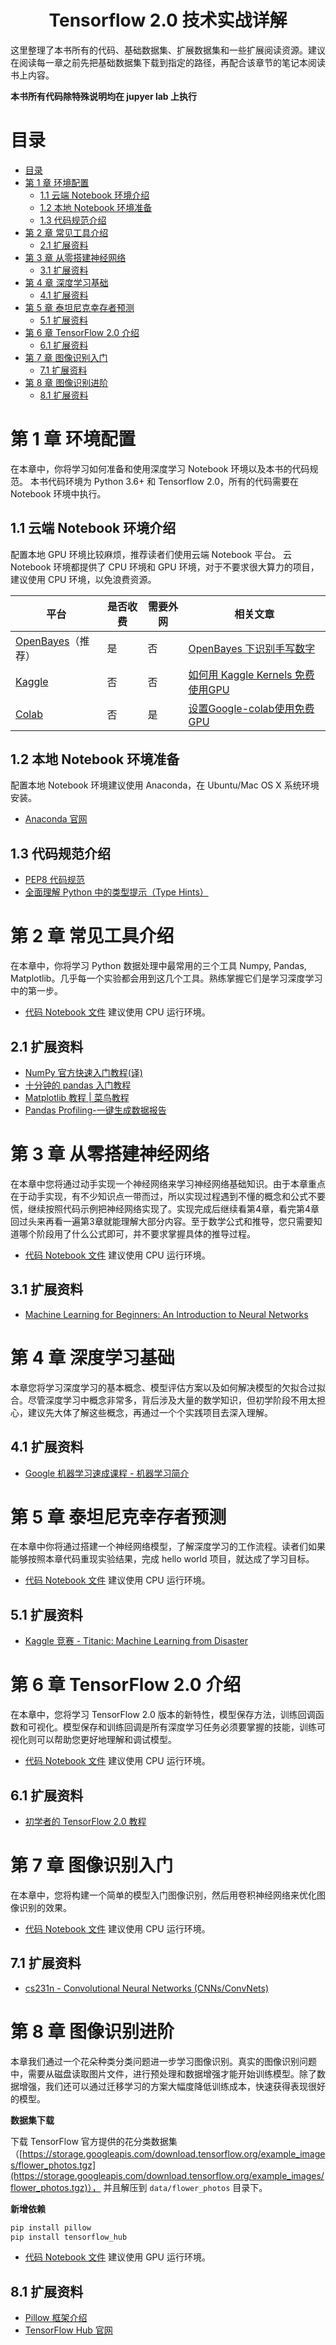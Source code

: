 <!-- prettier-ignore-start -->
<!-- markdownlint-disable -->
<h1 align="center">
    <a>Tensorflow 2.0 技术实战详解</a>
</h1>

这里整理了本书所有的代码、基础数据集、扩展数据集和一些扩展阅读资源。建议在阅读每一章之前先把基础数据集下载到指定的路径，再配合该章节的笔记本阅读书上内容。

**本书所有代码除特殊说明均在 jupyer lab 上执行**

<!-- markdownlint-enable -->
<!-- prettier-ignore-end -->

# 目录

- [目录](#目录)
- [第 1 章 环境配置](#第-1-章-环境配置)
  - [1.1 云端 Notebook 环境介绍](#11-云端-notebook-环境介绍)
  - [1.2 本地 Notebook 环境准备](#12-本地-notebook-环境准备)
  - [1.3 代码规范介绍](#13-代码规范介绍)
- [第 2 章 常见工具介绍](#第-2-章-常见工具介绍)
  - [2.1 扩展资料](#21-扩展资料)
- [第 3 章 从零搭建神经网络](#第-3-章-从零搭建神经网络)
  - [3.1 扩展资料](#31-扩展资料)
- [第 4 章 深度学习基础](#第-4-章-深度学习基础)
  - [4.1 扩展资料](#41-扩展资料)
- [第 5 章 泰坦尼克幸存者预测](#第-5-章-泰坦尼克幸存者预测)
  - [5.1 扩展资料](#51-扩展资料)
- [第 6 章 TensorFlow 2.0 介绍](#第-6-章-tensorflow-20-介绍)
  - [6.1 扩展资料](#61-扩展资料)
- [第 7 章 图像识别入门](#第-7-章-图像识别入门)
  - [7.1 扩展资料](#71-扩展资料)
- [第 8 章 图像识别进阶](#第-8-章-图像识别进阶)
  - [8.1 扩展资料](#81-扩展资料)

# 第 1 章 环境配置

在本章中，你将学习如何准备和使用深度学习 Notebook 环境以及本书的代码规范。
本书代码环境为 Python 3.6+ 和 Tensorflow 2.0，所有的代码需要在 Notebook 环境中执行。

## 1.1 云端 Notebook 环境介绍

配置本地 GPU 环境比较麻烦，推荐读者们使用云端 Notebook 平台。
云 Notebook 环境都提供了 CPU 环境和 GPU 环境，对于不要求很大算力的项目，建议使用 CPU 环境，以免浪费资源。

| 平台                | 是否收费 | 需要外网 | 相关文章                            |
| ------------------- | -------- | -------- | -----------------------------------|
| [OpenBayes]（推荐） | 是       | 否       | [OpenBayes 下识别手写数字]          |
| [Kaggle]            | 否       | 否       | [如何用 Kaggle Kernels 免费使用GPU] |
| [Colab]             | 否       | 是       | [设置Google-colab使用免费GPU]       |

## 1.2 本地 Notebook 环境准备

配置本地 Notebook 环境建议使用 Anaconda，在 Ubuntu/Mac OS X 系统环境安装。

- [Anaconda 官网](https://www.anaconda.com/distribution/#download-section)

## 1.3 代码规范介绍

- [PEP8 代码规范](https://juejin.im/post/58b129b32f301e006c035a62)
- [全面理解 Python 中的类型提示（Type Hints）](https://sikasjc.github.io/2018/07/14/type-hint-in-python/)

# 第 2 章 常见工具介绍

在本章中，你将学习 Python 数据处理中最常用的三个工具 Numpy, Pandas, Matplotlib。几乎每一个实验都会用到这几个工具。熟练掌握它们是学习深度学习中的第一步。

- [代码 Notebook 文件](chapter-02.ipynb) 建议使用 CPU 运行环境。

## 2.1 扩展资料

- [NumPy 官方快速入门教程(译)](https://juejin.im/post/5a76d2c56fb9a063557d8357)
- [十分钟的 pandas 入门教程](https://ericfu.me/10-minutes-to-pandas/)
- [Matplotlib 教程 | 菜鸟教程](https://www.runoob.com/w3cnote/matplotlib-tutorial.html)
- [Pandas Profiling-一键生成数据报告](https://mathpretty.com/11152.html)

# 第 3 章 从零搭建神经网络

在本章中您将通过动手实现一个神经网络来学习神经网络基础知识。由于本章重点在于动手实现，有不少知识点一带而过，所以实现过程遇到不懂的概念和公式不要慌，继续按照代码示例把神经网络实现了。实现完成后继续看第4章，看完第4章回过头来再看一遍第3章就能理解大部分内容。至于数学公式和推导，您只需要知道哪个阶段用了什么公式即可，并不要求掌握具体的推导过程。

- [代码 Notebook 文件](chapter-03.ipynb) 建议使用 CPU 运行环境。

## 3.1 扩展资料

- [Machine Learning for Beginners: An Introduction to Neural Networks](https://victorzhou.com/blog/intro-to-neural-networks/)

# 第 4 章 深度学习基础

本章您将学习深度学习的基本概念、模型评估方案以及如何解决模型的欠拟合过拟合。尽管深度学习中概念非常多，背后涉及大量的数学知识，但初学阶段不用太担心，建议先大体了解这些概念，再通过一个个实践项目去深入理解。

## 4.1 扩展资料

- [Google 机器学习速成课程 - 机器学习简介](https://developers.google.cn/machine-learning/crash-course/ml-intro)

# 第 5 章 泰坦尼克幸存者预测

在本章中你将通过搭建一个神经网络模型，了解深度学习的工作流程。读者们如果能够按照本章代码重现实验结果，完成 hello world 项目，就达成了学习目标。

- [代码 Notebook 文件](chapter-05.ipynb) 建议使用 CPU 运行环境。

## 5.1 扩展资料

- [Kaggle 竞赛 - Titanic: Machine Learning from Disaster](https://www.kaggle.com/c/titanic)

# 第 6 章 TensorFlow 2.0 介绍

在本章中，您将学习 TensorFlow 2.0 版本的新特性，模型保存方法，训练回调函数和可视化。模型保存和训练回调是所有深度学习任务必须要掌握的技能，训练可视化则可以帮助您更好地理解和调试模型。

- [代码 Notebook 文件](chapter-06.ipynb) 建议使用 CPU 运行环境。

## 6.1 扩展资料

- [初学者的 TensorFlow 2.0 教程](https://www.tensorflow.org/tutorials/quickstart/beginner)

# 第 7 章 图像识别入门

在本章中，您将构建一个简单的模型入门图像识别，然后用卷积神经网络来优化图像识别的效果。

- [代码 Notebook 文件](chapter-07.ipynb) 建议使用 CPU 运行环境。

## 7.1 扩展资料

- [cs231n - Convolutional Neural Networks (CNNs/ConvNets)](https://cs231n.github.io/convolutional-networks/)

# 第 8 章 图像识别进阶

本章我们通过一个花朵种类分类问题进一步学习图像识别。真实的图像识别问题中，需要从磁盘读取图片文件，进行预处理和数据增强才能开始训练模型。除了数据增强，我们还可以通过迁移学习的方案大幅度降低训练成本，快速获得表现很好的模型。

**数据集下载**

下载 TensorFlow 官方提供的花分类数据集
（[https://storage.googleapis.com/download.tensorflow.org/example_images/flower_photos.tgz](https://storage.googleapis.com/download.tensorflow.org/example_images/flower_photos.tgz)），
并且解压到 `data/flower_photos` 目录下。

**新增依赖**

```bash
pip install pillow
pip install tensorflow_hub
```

- [代码 Notebook 文件](chapter-07.ipynb) 建议使用 GPU 运行环境。

## 8.1 扩展资料

- [Pillow 框架介绍](https://www.liaoxuefeng.com/wiki/1016959663602400/1017785454949568)
- [TensorFlow Hub 官网](https://www.tensorflow.org/hub)

<!-- prettier-ignore-start -->
<!-- markdownlint-disable -->
[OpenBayes]: https://openbayes.com/
[OpenBayes 下识别手写数字]: https://openbayes.com/docs/tutorial-mnist/
[Kaggle]: https://www.kaggle.com
[如何用 Kaggle Kernels 免费使用GPU]: https://zhuanlan.zhihu.com/p/36824585
[Colab]: https://colab.research.google.com/
[设置Google-colab使用免费GPU]: https://gabriel1225.github.io/%E8%AE%BE%E7%BD%AEGoogle-colab%E4%BD%BF%E7%94%A8%E5%85%8D%E8%B4%B9GPU.html
<!-- markdownlint-enable -->
<!-- prettier-ignore-end -->